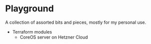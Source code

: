 # Playground

A collection of assorted bits and pieces, mostly for my personal use.

* Terraform modules
  * CoreOS server on Hetzner Cloud
